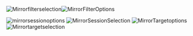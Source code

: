 
![Mirrorfilterselection](https://user-images.githubusercontent.com/21991161/65637508-eb338500-dfa9-11e9-893b-1255ed2f7135.jpg)![MirrorFilterOptions](https://user-images.githubusercontent.com/21991161/65637506-eb338500-dfa9-11e9-9453-c9a32bf9f276.jpg)

![mirrorsessionoptions](https://user-images.githubusercontent.com/21991161/65637509-eb338500-dfa9-11e9-87c9-fdfdb3a6a738.jpg)
![MirrorSessionSelection](https://user-images.githubusercontent.com/21991161/65637510-eb338500-dfa9-11e9-9966-b4f5d1b279ca.jpg)
![MirrorTargetoptions](https://user-images.githubusercontent.com/21991161/65637511-eb338500-dfa9-11e9-82b4-65cedbdeea71.jpg)
![Mirrortargetselection](https://user-images.githubusercontent.com/21991161/65637512-ebcc1b80-dfa9-11e9-9d27-a50ac1698ad3.jpg)
